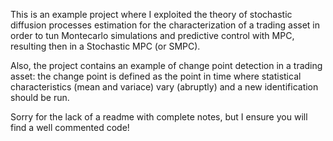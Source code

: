 This is an example project where I exploited the theory of stochastic diffusion processes estimation for the characterization of a trading asset in order to tun Montecarlo simulations and predictive control with MPC, resulting then in a Stochastic MPC (or SMPC).

Also, the project contains an example of change point detection in a trading asset: the change point is defined as the point in time where statistical characteristics (mean and variace) vary (abruptly) and a new identification should be run.

Sorry for the lack of a readme with complete notes, but I ensure you will find a well commented code!
